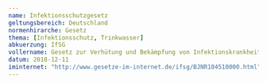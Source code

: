 ```yaml
---
name: Infektionsschutzgesetz
geltungsbereich: Deutschland
normenhirarche: Gesetz
thema: [Infektionsschutz, Trinkwasser]
abkuerzung: IfSG
vollername: Gesetz zur Verhütung und Bekämpfung von Infektionskrankheiten beim Menschen
datum: 2018-12-11
iminternet: "http://www.gesetze-im-internet.de/ifsg/BJNR104510000.html"
---
```

